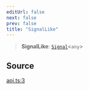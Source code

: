 ```yaml
---
editUrl: false
next: false
prev: false
title: "SignalLike"
---
```


> **SignalLike**: [`Signal`](Signal.md)\<`any`\>

## Source

[api.ts:3](https://github.com/nodenogg-in/alpha-p2p/blob/e46703f/packages/statekit/src/api.ts#L3)
